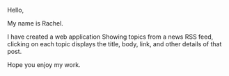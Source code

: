 Hello,

My name is Rachel.

I have created a web application
Showing topics from a news RSS feed, clicking on each topic displays the title, body, link, and other details of that post.

Hope you enjoy my work.
